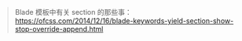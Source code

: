 > Blade 模板中有关 section 的那些事：https://ofcss.com/2014/12/16/blade-keywords-yield-section-show-stop-override-append.html



